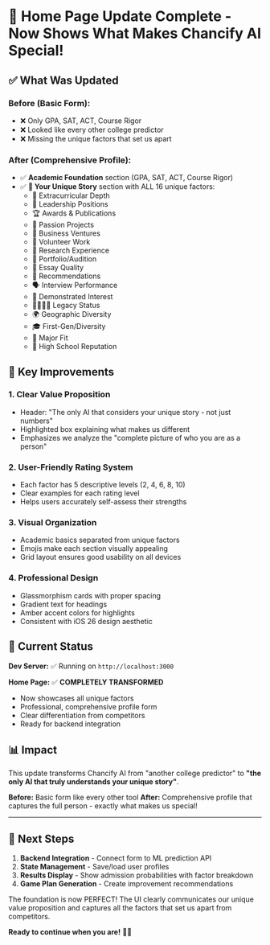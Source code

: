 # 🎉 Home Page Update Complete - Now Shows What Makes Chancify AI Special!

## ✅ What Was Updated

### Before (Basic Form):
- ❌ Only GPA, SAT, ACT, Course Rigor
- ❌ Looked like every other college predictor
- ❌ Missing the unique factors that set us apart

### After (Comprehensive Profile):
- ✅ **Academic Foundation** section (GPA, SAT, ACT, Course Rigor)
- ✅ **🌟 Your Unique Story** section with ALL 16 unique factors:
  - 🎯 Extracurricular Depth
  - 👑 Leadership Positions  
  - 🏆 Awards & Publications
  - 🚀 Passion Projects
  - 💼 Business Ventures
  - 🤝 Volunteer Work
  - 🔬 Research Experience
  - 🎨 Portfolio/Audition
  - 📝 Essay Quality
  - 📜 Recommendations
  - 🗣️ Interview Performance
  - 📍 Demonstrated Interest
  - 👨‍👩‍👧‍👦 Legacy Status
  - 🌍 Geographic Diversity
  - 🎓 First-Gen/Diversity
  - 🎯 Major Fit
  - 🏫 High School Reputation

## 🌟 Key Improvements

### 1. **Clear Value Proposition**
- Header: "The only AI that considers your unique story - not just numbers"
- Highlighted box explaining what makes us different
- Emphasizes we analyze the "complete picture of who you are as a person"

### 2. **User-Friendly Rating System**
- Each factor has 5 descriptive levels (2, 4, 6, 8, 10)
- Clear examples for each rating level
- Helps users accurately self-assess their strengths

### 3. **Visual Organization**
- Academic basics separated from unique factors
- Emojis make each section visually appealing
- Grid layout ensures good usability on all devices

### 4. **Professional Design**
- Glassmorphism cards with proper spacing
- Gradient text for headings
- Amber accent colors for highlights
- Consistent with iOS 26 design aesthetic

## 🚀 Current Status

**Dev Server:** ✅ Running on `http://localhost:3000`

**Home Page:** ✅ **COMPLETELY TRANSFORMED**
- Now showcases all unique factors
- Professional, comprehensive profile form
- Clear differentiation from competitors
- Ready for backend integration

## 📊 Impact

This update transforms Chancify AI from "another college predictor" to **"the only AI that truly understands your unique story"**.

**Before:** Basic form like every other tool
**After:** Comprehensive profile that captures the full person - exactly what makes us special!

---

## 🎯 Next Steps

1. **Backend Integration** - Connect form to ML prediction API
2. **State Management** - Save/load user profiles
3. **Results Display** - Show admission probabilities with factor breakdown
4. **Game Plan Generation** - Create improvement recommendations

The foundation is now PERFECT! The UI clearly communicates our unique value proposition and captures all the factors that set us apart from competitors.

**Ready to continue when you are!** 🚀✨
